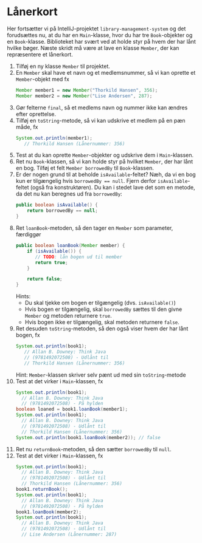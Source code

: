 # Lånerkort

Her fortsætter vi på IntelliJ-projektet `library-management-system` og det forudsættes nu, at du har en `Main`-klasse, hvor du har tre `Book`-objekter og en `Book`-klasse.
Biblioteket har svært ved at holde styr på hvem der har lånt hvilke bøger. Næste skridt må være at lave en klasse `Member`, der kan repræsentere et lånerkort.
1. Tilføj en ny klasse `Member` til projektet.
2. En `Member` skal have et navn og et medlemsnummer, så vi kan oprette et `Member`-objekt med fx
   ```java
   Member member1 = new Member("Thorkild Hansen", 356);
   Member member2 = new Member("Lise Andersen", 287);
   ```
3. Gør felterne `final`, så et medlems navn og nummer ikke kan ændres efter oprettelse.
4. Tilføj en `toString`-metode, så vi kan udskrive et medlem på en pæn måde, fx
   ```java
   System.out.println(member1); 
      // Thorkild Hansen (Lånernummer: 356)
   ```
5. Test at du kan oprette `Member`-objekter og udskrive dem i `Main`-klassen.
6. Ret nu `Book`-klassen, så vi kan holde styr på hvilket `Member`, der har lånt en bog. Tilføj et felt `Member borrowedBy` til `Book`-klassen.
7. Er der nogen grund til at beholde `isAvailable`-feltet? Næh, da vi en bog kun er tilgængelig hvis `borrowedBy == null`. Fjern derfor `isAvailable`-feltet (også fra konstruktøren). Du kan i stedet lave det som en metode, da det nu kan beregnes ud fra `borrowedBy`:
   ```java
   public boolean isAvailable() {
       return borrowedBy == null;
   }
   ```
8. Ret `loanBook`-metoden, så den tager en `Member` som parameter, færdiggør
   ```java
   public boolean loanBook(Member member) {
       if (isAvailable()) {
          // TODO: lån bogen ud til member
          return true;
       }

       return false;
   }
   ```
   Hints:
   - Du skal tjekke om bogen er tilgængelig (dvs. `isAvailable()`)
   - Hvis bogen er tilgængelig, skal `borrowedBy` sættes til den givne `Member` og metoden returnere `true`.
   - Hvis bogen ikke er tilgængelig, skal metoden returnere `false`.
9. Ret desuden `toString`-metoden, så den også viser hvem der har lånt bogen, fx
   ```java
   System.out.println(book1); 
      // Allan B. Downey: Think Java 
      // (9781492072508) - Udlånt til 
      // Thorkild Hansen (Lånernummer: 356)
   ```
   Hint: `Member`-klassen skriver selv pænt ud med sin `toString`-metode
10. Test at det virker i `Main`-klassen, fx
    ```java
    System.out.println(book1); 
      // Allan B. Downey: Think Java 
      // (9781492072508) - På hylden
    boolean loaned = book1.loanBook(member1);
    System.out.println(book1);   
      // Allan B. Downey: Think Java 
      // (9781492072508) - Udlånt til 
      // Thorkild Hansen (Lånernummer: 356)
    System.out.println(book1.loanBook(member2)); // false
    ```
11. Ret nu `returnBook`-metoden, så den sætter `borrowedBy` til `null`.
12. Test at det virker i `Main`-klassen, fx
    ```java
    System.out.println(book1); 
      // Allan B. Downey: Think Java
      // (9781492072508) - Udlånt til 
      // Thorkild Hansen (Lånernummer: 356)
    book1.returnBook();
    System.out.println(book1); 
      // Allan B. Downey: Think Java 
      // (9781492072508) - På hylden
    book1.loanBook(member2);
    System.out.println(book1); 
      // Allan B. Downey: Think Java 
      // (9781492072508) - Udlånt til 
      // Lise Andersen (Lånernummer: 287)
    ```
